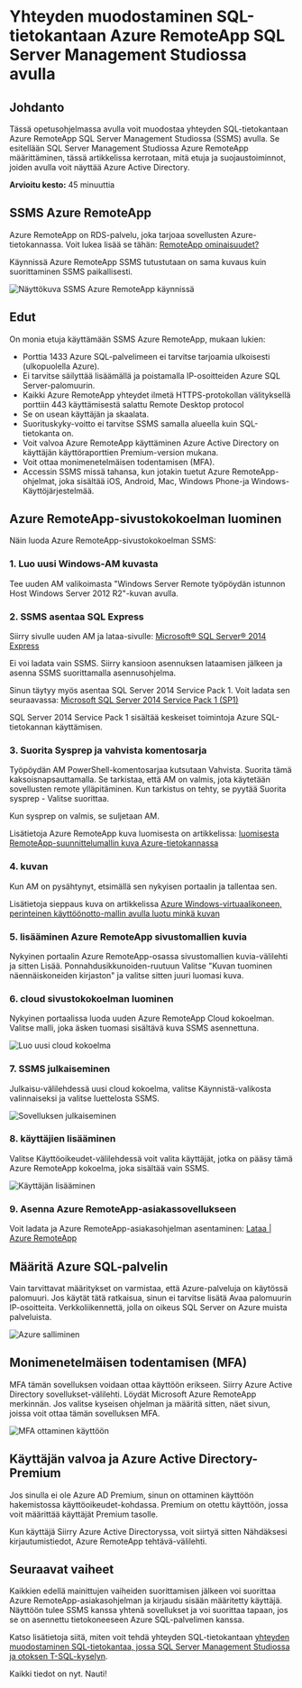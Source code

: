 <properties
    pageTitle="Yhteyden muodostaminen SQL Server Management Studiossa käyttäminen Azure RemoteApp SQL-tietokantaan | Microsoft Azure"
    description="Tässä opetusohjelmassa avulla voit opetella käyttämään SQL Server Management Studiossa Azure RemoteApp turvallisuus ja suorituskyky yhdistettäessä SQL-tietokantaan"
    services="sql-database"
    documentationCenter=""
    authors="adhurwit"
    manager="jhubbard"/>

<tags
    ms.service="sql-database"
    ms.workload="data"
    ms.tgt_pltfrm="na"
    ms.devlang="na"
    ms.topic="article"
    ms.date="07/05/2016"
    ms.author="adhurwit"/>

# <a name="use-sql-server-management-studio-in-azure-remoteapp-to-connect-to-sql-database"></a>Yhteyden muodostaminen SQL-tietokantaan Azure RemoteApp SQL Server Management Studiossa avulla

## <a name="introduction"></a>Johdanto  
Tässä opetusohjelmassa avulla voit muodostaa yhteyden SQL-tietokantaan Azure RemoteApp SQL Server Management Studiossa (SSMS) avulla. Se esitellään SQL Server Management Studiossa Azure RemoteApp määrittäminen, tässä artikkelissa kerrotaan, mitä etuja ja suojaustoiminnot, joiden avulla voit näyttää Azure Active Directory.

**Arvioitu kesto:** 45 minuuttia

## <a name="ssms-in-azure-remoteapp"></a>SSMS Azure RemoteApp

Azure RemoteApp on RDS-palvelu, joka tarjoaa sovellusten Azure-tietokannassa. Voit lukea lisää se tähän: [RemoteApp ominaisuudet?](../remoteapp/remoteapp-whatis.md)

Käynnissä Azure RemoteApp SSMS tutustutaan on sama kuvaus kuin suorittaminen SSMS paikallisesti.

![Näyttökuva SSMS Azure RemoteApp käynnissä][1]



## <a name="benefits"></a>Edut

On monia etuja käyttämään SSMS Azure RemoteApp, mukaan lukien:

- Porttia 1433 Azure SQL-palvelimeen ei tarvitse tarjoamia ulkoisesti (ulkopuolella Azure).
- Ei tarvitse säilyttää lisäämällä ja poistamalla IP-osoitteiden Azure SQL Server-palomuurin.
- Kaikki Azure RemoteApp yhteydet ilmetä HTTPS-protokollan välityksellä porttiin 443 käyttämisestä salattu Remote Desktop protocol
- Se on usean käyttäjän ja skaalata.
- Suorituskyky-voitto ei tarvitse SSMS samalla alueella kuin SQL-tietokanta on.
- Voit valvoa Azure RemoteApp käyttäminen Azure Active Directory on käyttäjän käyttöraporttien Premium-version mukana.
- Voit ottaa monimenetelmäisen todentamisen (MFA).
- Accessin SSMS missä tahansa, kun jotakin tuetut Azure RemoteApp-ohjelmat, joka sisältää iOS, Android, Mac, Windows Phone-ja Windows-Käyttöjärjestelmää.


## <a name="create-the-azure-remoteapp-collection"></a>Azure RemoteApp-sivustokokoelman luominen

Näin luoda Azure RemoteApp-sivustokokoelman SSMS:


### <a name="1-create-a-new-windows-vm-from-image"></a>1. Luo uusi Windows-AM kuvasta
Tee uuden AM valikoimasta "Windows Server Remote työpöydän istunnon Host Windows Server 2012 R2"-kuvan avulla.


### <a name="2-install-ssms-from-sql-express"></a>2. SSMS asentaa SQL Express

Siirry sivulle uuden AM ja lataa-sivulle: [Microsoft® SQL Server® 2014 Express](https://www.microsoft.com/en-us/download/details.aspx?id=42299)

Ei voi ladata vain SSMS. Siirry kansioon asennuksen lataamisen jälkeen ja asenna SSMS suorittamalla asennusohjelma.

Sinun täytyy myös asentaa SQL Server 2014 Service Pack 1. Voit ladata sen seuraavassa: [Microsoft SQL Server 2014 Service Pack 1 (SP1)](https://www.microsoft.com/en-us/download/details.aspx?id=46694)

SQL Server 2014 Service Pack 1 sisältää keskeiset toimintoja Azure SQL-tietokannan käyttämisen.


### <a name="3-run-validate-script-and-sysprep"></a>3. Suorita Sysprep ja vahvista komentosarja

Työpöydän AM PowerShell-komentosarjaa kutsutaan Vahvista. Suorita tämä kaksoisnapsauttamalla. Se tarkistaa, että AM on valmis, jota käytetään sovellusten remote ylläpitäminen. Kun tarkistus on tehty, se pyytää Suorita sysprep - Valitse suorittaa.

Kun sysprep on valmis, se suljetaan AM.

Lisätietoja Azure RemoteApp kuva luomisesta on artikkelissa: [luomisesta RemoteApp-suunnittelumallin kuva Azure-tietokannassa](http://blogs.msdn.com/b/rds/archive/2015/03/17/how-to-create-a-remoteapp-template-image-in-azure.aspx)


### <a name="4-capture-image"></a>4. kuvan

Kun AM on pysähtynyt, etsimällä sen nykyisen portaalin ja tallentaa sen.

Lisätietoja sieppaus kuva on artikkelissa [Azure Windows-virtuaalikoneen, perinteinen käyttöönotto-mallin avulla luotu minkä kuvan](../virtual-machines/virtual-machines-windows-classic-capture-image.md)


### <a name="5-add-to-azure-remoteapp-template-images"></a>5. lisääminen Azure RemoteApp sivustomallien kuvia

Nykyinen portaalin Azure RemoteApp-osassa sivustomallien kuvia-välilehti ja sitten Lisää. Ponnahdusikkunoiden-ruutuun Valitse "Kuvan tuominen näennäiskoneiden kirjaston" ja valitse sitten juuri luomasi kuva.



### <a name="6-create-cloud-collection"></a>6. cloud sivustokokoelman luominen

Nykyinen portaalissa luoda uuden Azure RemoteApp Cloud kokoelman. Valitse malli, joka äsken tuomasi sisältävä kuva SSMS asennettuna.

![Luo uusi cloud kokoelma][2]


### <a name="7-publish-ssms"></a>7. SSMS julkaiseminen

Julkaisu-välilehdessä uusi cloud kokoelma, valitse Käynnistä-valikosta valinnaiseksi ja valitse luettelosta SSMS.

![Sovelluksen julkaiseminen][5]

### <a name="8-add-users"></a>8. käyttäjien lisääminen

Valitse Käyttöoikeudet-välilehdessä voit valita käyttäjät, jotka on pääsy tämä Azure RemoteApp kokoelma, joka sisältää vain SSMS.

![Käyttäjän lisääminen][6]


### <a name="9-install-the-azure-remoteapp-client-application"></a>9. Asenna Azure RemoteApp-asiakassovellukseen

Voit ladata ja Azure RemoteApp-asiakasohjelman asentaminen: [Lataa | Azure RemoteApp](https://www.remoteapp.windowsazure.com/en/clients.aspx)



## <a name="configure-azure-sql-server"></a>Määritä Azure SQL-palvelin

Vain tarvittavat määritykset on varmistaa, että Azure-palveluja on käytössä palomuuri. Jos käytät tätä ratkaisua, sinun ei tarvitse lisätä Avaa palomuurin IP-osoitteita. Verkkoliikennettä, jolla on oikeus SQL Server on Azure muista palveluista.


![Azure salliminen][4]



## <a name="multi-factor-authentication-mfa"></a>Monimenetelmäisen todentamisen (MFA)

MFA tämän sovelluksen voidaan ottaa käyttöön erikseen. Siirry Azure Active Directory sovellukset-välilehti. Löydät Microsoft Azure RemoteApp merkinnän. Jos valitse kyseisen ohjelman ja määritä sitten, näet sivun, joissa voit ottaa tämän sovelluksen MFA.

![MFA ottaminen käyttöön][3]



## <a name="audit-user-activity-with-azure-active-directory-premium"></a>Käyttäjän valvoa ja Azure Active Directory-Premium

Jos sinulla ei ole Azure AD Premium, sinun on ottaminen käyttöön hakemistossa käyttöoikeudet-kohdassa. Premium on otettu käyttöön, jossa voit määrittää käyttäjät Premium tasolle.

Kun käyttäjä Siirry Azure Active Directoryssa, voit siirtyä sitten Nähdäksesi kirjautumistiedot, Azure RemoteApp tehtävä-välilehti.



## <a name="next-steps"></a>Seuraavat vaiheet

Kaikkien edellä mainittujen vaiheiden suorittamisen jälkeen voi suorittaa Azure RemoteApp-asiakasohjelman ja kirjaudu sisään määritetty käyttäjä. Näyttöön tulee SSMS kanssa yhtenä sovellukset ja voi suorittaa tapaan, jos se on asennettu tietokoneeseen Azure SQL-palvelimen kanssa.

Katso lisätietoja siitä, miten voit tehdä yhteyden SQL-tietokantaan [yhteyden muodostaminen SQL-tietokantaa, jossa SQL Server Management Studiossa ja otoksen T-SQL-kyselyn](sql-database-connect-query-ssms.md).


Kaikki tiedot on nyt. Nauti!



<!--Image references-->
[1]: ./media/sql-database-ssms-remoteapp/ssms.png
[2]: ./media/sql-database-ssms-remoteapp/newcloudcollection.png
[3]: ./media/sql-database-ssms-remoteapp/mfa.png
[4]: ./media/sql-database-ssms-remoteapp/allowazure.png
[5]: ./media/sql-database-ssms-remoteapp/publish.png
[6]: ./media/sql-database-ssms-remoteapp/user.png
